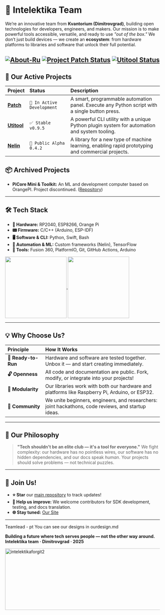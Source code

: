 # 🌟 Intelektika Team

We’re an innovative team from **Kvantorium (Dimitrovgrad)**, building open technologies for developers, engineers, and makers. Our mission is to make powerful tools accessible, versatile, and ready to use *"out of the box."* We don’t just build devices — we create an **ecosystem**: from hardware platforms to libraries and software that unlock their full potential.

[![About-Ru](https://img.shields.io/badge/README-RU%20-0088CC?style=for-the-badge&logo=github)](https://github.com/Intelektika-team/Intelektika-team/blob/main/README-RU.md)
[![Project Patch Status](https://img.shields.io/badge/Project%20Patch-In%20Active%20Development-orange?style=for-the-badge)](#)
[![Utitool Status](https://img.shields.io/badge/Utitool-Stable%20v0.9.5-brightgreen?style=for-the-badge)](#)
---

## 🧩 Our Active Projects

| Project | Status | Description |
| :--- | :--- | :--- |
| [**Patch**](https://github.com/Intelektika-team/Project-PATCH) | `🚧 In Active Development` | A smart, programmable automation panel. Execute any Python script with a single button press. | 
| [**Utitool**](https://github.com/Intelektika-team/Utitool) | `✅ Stable v0.9.5` | A powerful CLI utility with a unique Python plugin system for automation and system tooling. | 
| [**Nelin**](https://github.com/Intelektika-team/NELIN) | `🧪 Public Alpha 0.4.2` | A library for a new type of machine learning, enabling rapid prototyping and commercial projects. | 

## 📦 Archived Projects

*   **PiCore Mini & Toolkit:** An ML and development computer based on OrangePI. Project discontinued. ([Repository](https://github.com/Intelektika-team/PiCore_mini-startup))

---

## 🛠 Tech Stack

*   **💾 Hardware:** RP2040, ESP8266, Orange Pi
*   **📟 Firmware:** C/C++ (Arduino, ESP-IDF)
*   **🖥 Software & CLI:** Python, Swift, Bash
*   **🤖 Automation & ML:** Custom frameworks (Nelin), TensorFlow
*   **🔧 Tools:** Fusion 360, PlatformIO, Git, GitHub Actions, Arduino

<a href="https://github.com/Intelektika-team">
  <img height=200 align="center" src="https://github-readme-stats.vercel.app/api?username=Intelektika-team&layout=compact&theme=dark" />
</a>
<a href="https://github.com/Intelektika-team">
  <img height=200 align="center" src="https://github-readme-stats.vercel.app/api/top-langs?username=Intelektika-team&layout=compact&langs_count=8&card_width=320&theme=dark" />
</a>


---

## 💡 Why Choose Us?

| **Principle** | **How It Works** |
| :--- | :--- |
| **🚀 Ready-to-Run** | Hardware and software are tested together. Unbox it — and start creating immediately. |
| **🔓 Openness** | All code and documentation are public. Fork, modify, or integrate into your projects! |
| **🧱 Modularity** | Our libraries work with both our hardware and platforms like Raspberry Pi, Arduino, or ESP32. |
| **👥 Community** | We unite beginners, engineers, and researchers: joint hackathons, code reviews, and startup ideas. |

---

## 🧠 Our Philosophy

> **"Tech shouldn't be an elite club — it's a tool for everyone."**
> We fight complexity: our hardware has no pointless wires, our software has no hidden dependencies, and our docs speak *human*. Your projects should solve problems — not technical puzzles.

---

## 🚪 Join Us!

- **⭐ Star** our [main repository](https://github.com/Intelektika-team) to track updates!
- **🐞 Help us improve:** We welcome contributors for SDK development, testing, and docs translation.
- **🌐 Stay tuned:** [Our Site]([https://t.me/Intelektika_news](https://intelektika-team.github.io/))

---

Teamlead - pt
You can see our designs in ourdesign.md

**Building a future where tech serves people — not the other way around.**
**Intelektika team · Dimitrovgrad · 2025**



<img width="1411" height="200" alt="intelektikaforgit2" src="https://github.com/user-attachments/assets/778e325d-f01f-4603-bc64-7a5b2dd2fd6e" />
